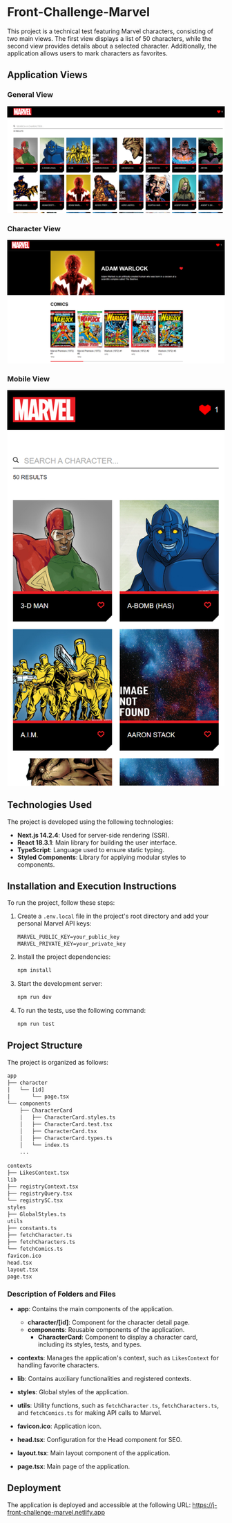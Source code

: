# Front-Challenge-Marvel

This project is a technical test featuring Marvel characters, consisting of two main views. The first view displays a list of 50 characters, while the second view provides details about a selected character. Additionally, the application allows users to mark characters as favorites.

## Application Views

### General View

![alt text](general.png)

### Character View

![alt text](character.png)

### Mobile View

![alt text](mobile.png)

## Technologies Used

The project is developed using the following technologies:

- **Next.js 14.2.4**: Used for server-side rendering (SSR).
- **React 18.3.1**: Main library for building the user interface.
- **TypeScript**: Language used to ensure static typing.
- **Styled Components**: Library for applying modular styles to components.

## Installation and Execution Instructions

To run the project, follow these steps:

1. Create a `.env.local` file in the project's root directory and add your personal Marvel API keys:
   ```env
   MARVEL_PUBLIC_KEY=your_public_key
   MARVEL_PRIVATE_KEY=your_private_key
   ```

2. Install the project dependencies:

   ```bash
   npm install
   ```

3. Start the development server:

   ```bash
   npm run dev
   ```

4. To run the tests, use the following command:
   ```bash
   npm run test
   ```

## Project Structure

The project is organized as follows:

```
app
├── character
│   └── [id]
│       └── page.tsx
└── components
    ├── CharacterCard
    │   ├── CharacterCard.styles.ts
    │   ├── CharacterCard.test.tsx
    │   ├── CharacterCard.tsx
    │   ├── CharacterCard.types.ts
    │   └── index.ts
    ...

contexts
├── LikesContext.tsx
lib
├── registryContext.tsx
├── registryQuery.tsx
└── registrySC.tsx
styles
├── GlobalStyles.ts
utils
├── constants.ts
├── fetchCharacter.ts
├── fetchCharacters.ts
└── fetchComics.ts
favicon.ico
head.tsx
layout.tsx
page.tsx
```

### Description of Folders and Files

- **app**: Contains the main components of the application.

  - **character/[id]**: Component for the character detail page.
  - **components**: Reusable components of the application.
    - **CharacterCard**: Component to display a character card, including its styles, tests, and types.

- **contexts**: Manages the application's context, such as `LikesContext` for handling favorite characters.

- **lib**: Contains auxiliary functionalities and registered contexts.

- **styles**: Global styles of the application.

- **utils**: Utility functions, such as `fetchCharacter.ts`, `fetchCharacters.ts`, and `fetchComics.ts` for making API calls to Marvel.

- **favicon.ico**: Application icon.

- **head.tsx**: Configuration for the Head component for SEO.

- **layout.tsx**: Main layout component of the application.

- **page.tsx**: Main page of the application.

## Deployment

The application is deployed and accessible at the following URL:
https://j-front-challenge-marvel.netlify.app
